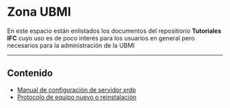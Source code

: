 # Zona UBMI

En este espacio están enlistados los documentos del repositiorio __Tutoriales IFC__ cuyo uso es de poco interés para los usuarios en general pero necesarios para la administración de la UBMI

____

## Contenido

- [Manual de configuración de servidor xrdp](https://ubmi-ifc.github.io/Tutoriales-IFC/configuraciones/xrdp_server)
- [Protocolo de equipo nuevo o reinstalación](https://ubmi-ifc.github.io/Tutoriales-IFC/configuraciones/protocolo_reinstalacion)
